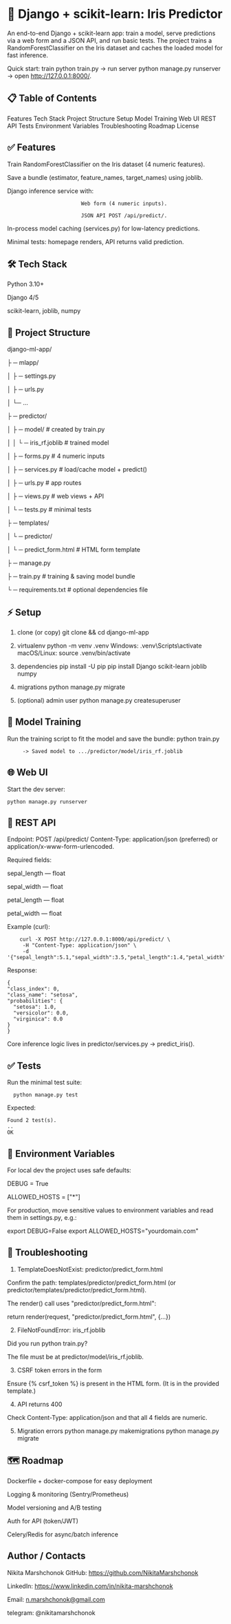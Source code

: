 # 🐍 Django + scikit-learn: Iris Predictor



An end-to-end Django + scikit-learn app: train a model, serve predictions via a web form and a JSON API, and run basic tests.
The project trains a RandomForestClassifier on the Iris dataset and caches the loaded model for fast inference.


Quick start: train python train.py → run server python manage.py runserver → open http://127.0.0.1:8000/.


## 📋 Table of Contents

Features
Tech Stack
Project Structure
Setup
Model Training
Web UI
REST API
Tests
Environment Variables
Troubleshooting
Roadmap
License


## ✅ Features
  
  Train RandomForestClassifier on the Iris dataset (4 numeric features).
  
  Save a bundle (estimator, feature_names, target_names) using joblib.
  
  Django inference service with:
                            
                            Web form (4 numeric inputs).
                            
                            JSON API POST /api/predict/.
  
  In-process model caching (services.py) for low-latency predictions.
  
  Minimal tests: homepage renders, API returns valid prediction.


## 🛠 Tech Stack

Python 3.10+

Django 4/5

scikit-learn, joblib, numpy



## 📁 Project Structure

django-ml-app/

├ ─ mlapp/

│  ├ ─ settings.py

│  ├ ─ urls.py

│  └─ ...

├ ─ predictor/

│  ├ ─ model/                # created by train.py

│  │  └ ─ iris_rf.joblib     # trained model

│  ├ ─ forms.py              # 4 numeric inputs

│  ├ ─ services.py           # load/cache model + predict()

│  ├ ─ urls.py               # app routes

│  ├ ─ views.py              # web views + API

│  └ ─ tests.py              # minimal tests

├ ─ templates/

│  └ ─ predictor/

│     └ ─ predict_form.html  # HTML form template

├ ─ manage.py

├ ─ train.py                 # training & saving model bundle

└ ─ requirements.txt         # optional dependencies file




## ⚡ Setup

1) clone (or copy)
git clone <this-repo> && cd django-ml-app

2) virtualenv
python -m venv .venv
Windows: .venv\Scripts\activate
macOS/Linux:
source .venv/bin/activate

3) dependencies
pip install -U pip
pip install Django scikit-learn joblib numpy

4) migrations
python manage.py migrate

5) (optional) admin user
python manage.py createsuperuser



## 🧠 Model Training

Run the training script to fit the model and save the bundle:
    python train.py
        
         -> Saved model to .../predictor/model/iris_rf.joblib


## 🌐 Web UI

Start the dev server:
    
    python manage.py runserver



## 🔗 REST API

Endpoint: POST /api/predict/
Content-Type: application/json (preferred) or application/x-www-form-urlencoded.

Required fields:

  sepal_length — float

  sepal_width — float

  petal_length — float

  petal_width — float

Example (curl):

        curl -X POST http://127.0.0.1:8000/api/predict/ \
         -H "Content-Type: application/json" \
         -d '{"sepal_length":5.1,"sepal_width":3.5,"petal_length":1.4,"petal_width":0.2}'


Response:

    {
    "class_index": 0,
    "class_name": "setosa",
    "probabilities": {
      "setosa": 1.0,
      "versicolor": 0.0,
      "virginica": 0.0
    }
    }


Core inference logic lives in predictor/services.py → predict_iris().



## ✅ Tests

Run the minimal test suite:
      
      python manage.py test

Expected:

    Found 2 test(s).
    ..
    OK


## 🔧 Environment Variables

For local dev the project uses safe defaults:

  DEBUG = True

  ALLOWED_HOSTS = ["*"]

For production, move sensitive values to environment variables and read them in settings.py, e.g.:

  export DEBUG=False
  export ALLOWED_HOSTS="yourdomain.com"


## 🧩 Troubleshooting

1) TemplateDoesNotExist: predictor/predict_form.html

Confirm the path: templates/predictor/predict_form.html (or predictor/templates/predictor/predict_form.html).

The render() call uses "predictor/predict_form.html":

  return render(request, "predictor/predict_form.html", {...})


2) FileNotFoundError: iris_rf.joblib

  Did you run python train.py?

  The file must be at predictor/model/iris_rf.joblib.


3) CSRF token errors in the form

  Ensure {% csrf_token %} is present in the HTML form. (It is in the provided template.)

4) API returns 400

  Check Content-Type: application/json and that all 4 fields are numeric.

5) Migration errors
     python manage.py makemigrations
     python manage.py migrate

## 🗺 Roadmap

 Dockerfile + docker-compose for easy deployment

 Logging & monitoring (Sentry/Prometheus)

 Model versioning and A/B testing

 Auth for API (token/JWT)

 Celery/Redis for async/batch inference


## Author / Contacts

  Nikita Marshchonok GitHub: https://github.com/NikitaMarshchonok 

  LinkedIn: https://www.linkedin.com/in/nikita-marshchonok

  Email: n.marshchonok@gmail.com

  telegram: @nikitamarshchonok
